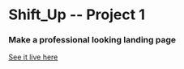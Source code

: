 # Shift_Up -- Project 1
### Make a professional looking landing page

[See it live here](https://stevenremenapp.github.io/feed/)